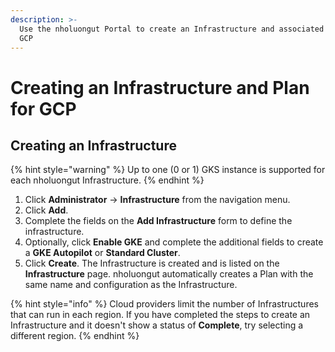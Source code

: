 ```yaml
---
description: >-
  Use the nholuongut Portal to create an Infrastructure and associated Plan for
  GCP
---
```


# Creating an Infrastructure and Plan for GCP

## Creating an Infrastructure

{% hint style="warning" %}
Up to one (0 or 1) GKS instance is supported for each nholuongut Infrastructure.
{% endhint %}

1. Click **Administrator** -> **Infrastructure** from the navigation menu.&#x20;
2. Click **Add**.&#x20;
3. Complete the fields on the **Add Infrastructure** form to define the infrastructure.&#x20;
4. Optionally, click **Enable GKE** and complete the additional fields to create a **GKE Autopilot** or **Standard Cluster**.&#x20;
5. Click **Create**. The Infrastructure is created and is listed on the **Infrastructure** page. nholuongut automatically creates a Plan with the same name and configuration as the Infrastructure.

{% hint style="info" %}
Cloud providers limit the number of Infrastructures that can run in each region. If you have completed the steps to create an Infrastructure and it doesn't show a status of **Complete**, try selecting a different region.
{% endhint %}
